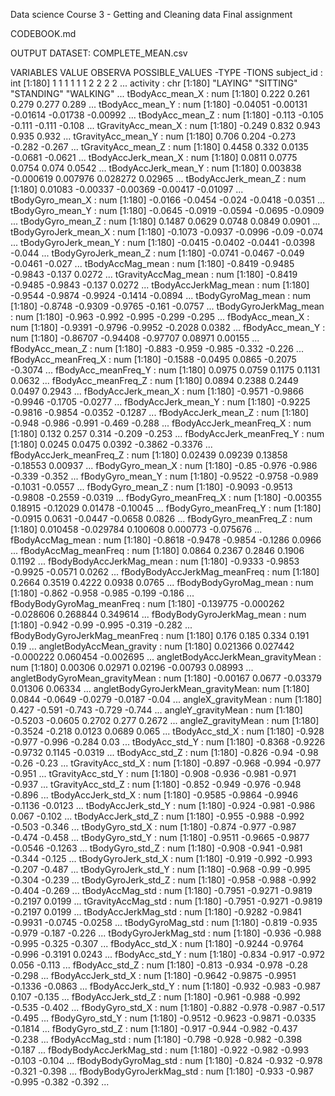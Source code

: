 Data science Course 3 - Getting and Cleaning data
Final assignment

CODEBOOK.md

OUTPUT DATASET: COMPLETE_MEAN.csv

VARIABLES                         VALUE OBSERVA POSSIBLE_VALUES
                                  -TYPE -TIONS
subject_id                        : int [1:180] 1 1 1 1 1 1 2 2 2 2 ...
activity                          : chr [1:180] "LAYING" "SITTING" "STANDING" "WALKING" ...
tBodyAcc_mean_X                   : num [1:180] 0.222 0.261 0.279 0.277 0.289 ...
tBodyAcc_mean_Y                   : num [1:180] -0.04051 -0.00131 -0.01614 -0.01738 -0.00992 ...
tBodyAcc_mean_Z                   : num [1:180] -0.113 -0.105 -0.111 -0.111 -0.108 ...
tGravityAcc_mean_X                : num [1:180] -0.249 0.832 0.943 0.935 0.932 ...
tGravityAcc_mean_Y                : num [1:180] 0.706 0.204 -0.273 -0.282 -0.267 ...
tGravityAcc_mean_Z                : num [1:180] 0.4458 0.332 0.0135 -0.0681 -0.0621 ...
tBodyAccJerk_mean_X               : num [1:180] 0.0811 0.0775 0.0754 0.074 0.0542 ...
tBodyAccJerk_mean_Y               : num [1:180] 0.003838 -0.000619 0.007976 0.028272 0.02965 ...
tBodyAccJerk_mean_Z               : num [1:180] 0.01083 -0.00337 -0.00369 -0.00417 -0.01097 ...
tBodyGyro_mean_X                  : num [1:180] -0.0166 -0.0454 -0.024 -0.0418 -0.0351 ...
tBodyGyro_mean_Y                  : num [1:180] -0.0645 -0.0919 -0.0594 -0.0695 -0.0909 ...
tBodyGyro_mean_Z                  : num [1:180] 0.1487 0.0629 0.0748 0.0849 0.0901 ...
tBodyGyroJerk_mean_X              : num [1:180] -0.1073 -0.0937 -0.0996 -0.09 -0.074 ...
tBodyGyroJerk_mean_Y              : num [1:180] -0.0415 -0.0402 -0.0441 -0.0398 -0.044 ...
tBodyGyroJerk_mean_Z              : num [1:180] -0.0741 -0.0467 -0.049 -0.0461 -0.027 ...
tBodyAccMag_mean                  : num [1:180] -0.8419 -0.9485 -0.9843 -0.137 0.0272 ...
tGravityAccMag_mean               : num [1:180] -0.8419 -0.9485 -0.9843 -0.137 0.0272 ...
tBodyAccJerkMag_mean              : num [1:180] -0.9544 -0.9874 -0.9924 -0.1414 -0.0894 ...
tBodyGyroMag_mean                 : num [1:180] -0.8748 -0.9309 -0.9765 -0.161 -0.0757 ...
tBodyGyroJerkMag_mean             : num [1:180] -0.963 -0.992 -0.995 -0.299 -0.295 ...
fBodyAcc_mean_X                   : num [1:180] -0.9391 -0.9796 -0.9952 -0.2028 0.0382 ...
fBodyAcc_mean_Y                   : num [1:180] -0.86707 -0.94408 -0.97707 0.08971 0.00155 ...
fBodyAcc_mean_Z                   : num [1:180] -0.883 -0.959 -0.985 -0.332 -0.226 ...
fBodyAcc_meanFreq_X               : num [1:180] -0.1588 -0.0495 0.0865 -0.2075 -0.3074 ...
fBodyAcc_meanFreq_Y               : num [1:180] 0.0975 0.0759 0.1175 0.1131 0.0632 ...
fBodyAcc_meanFreq_Z               : num [1:180] 0.0894 0.2388 0.2449 0.0497 0.2943 ...
fBodyAccJerk_mean_X               : num [1:180] -0.9571 -0.9866 -0.9946 -0.1705 -0.0277 ...
fBodyAccJerk_mean_Y               : num [1:180] -0.9225 -0.9816 -0.9854 -0.0352 -0.1287 ...
fBodyAccJerk_mean_Z               : num [1:180] -0.948 -0.986 -0.991 -0.469 -0.288 ...
fBodyAccJerk_meanFreq_X           : num [1:180] 0.132 0.257 0.314 -0.209 -0.253 ...
fBodyAccJerk_meanFreq_Y           : num [1:180] 0.0245 0.0475 0.0392 -0.3862 -0.3376 ...
fBodyAccJerk_meanFreq_Z           : num [1:180] 0.02439 0.09239 0.13858 -0.18553 0.00937 ...
fBodyGyro_mean_X                  : num [1:180] -0.85 -0.976 -0.986 -0.339 -0.352 ...
fBodyGyro_mean_Y                  : num [1:180] -0.9522 -0.9758 -0.989 -0.1031 -0.0557 ...
fBodyGyro_mean_Z                  : num [1:180] -0.9093 -0.9513 -0.9808 -0.2559 -0.0319 ...
fBodyGyro_meanFreq_X              : num [1:180] -0.00355 0.18915 -0.12029 0.01478 -0.10045 ...
fBodyGyro_meanFreq_Y              : num [1:180] -0.0915 0.0631 -0.0447 -0.0658 0.0826 ...
fBodyGyro_meanFreq_Z              : num [1:180] 0.010458 -0.029784 0.100608 0.000773 -0.075676 ...
fBodyAccMag_mean                  : num [1:180] -0.8618 -0.9478 -0.9854 -0.1286 0.0966 ...
fBodyAccMag_meanFreq              : num [1:180] 0.0864 0.2367 0.2846 0.1906 0.1192 ...
fBodyBodyAccJerkMag_mean          : num [1:180] -0.9333 -0.9853 -0.9925 -0.0571 0.0262 ...
fBodyBodyAccJerkMag_meanFreq      : num [1:180] 0.2664 0.3519 0.4222 0.0938 0.0765 ...
fBodyBodyGyroMag_mean             : num [1:180] -0.862 -0.958 -0.985 -0.199 -0.186 ...
fBodyBodyGyroMag_meanFreq         : num [1:180] -0.139775 -0.000262 -0.028606 0.268844 0.349614 ...
fBodyBodyGyroJerkMag_mean         : num [1:180] -0.942 -0.99 -0.995 -0.319 -0.282 ...
fBodyBodyGyroJerkMag_meanFreq     : num [1:180] 0.176 0.185 0.334 0.191 0.19 ...
angletBodyAccMean_gravity         : num [1:180] 0.021366 0.027442 -0.000222 0.060454 -0.002695 ...
angletBodyAccJerkMean_gravityMean : num [1:180] 0.00306 0.02971 0.02196 -0.00793 0.08993 ...
angletBodyGyroMean_gravityMean    : num [1:180] -0.00167 0.0677 -0.03379 0.01306 0.06334 ...
angletBodyGyroJerkMean_gravityMean: num [1:180] 0.0844 -0.0649 -0.0279 -0.0187 -0.04 ...
angleX_gravityMean                : num [1:180] 0.427 -0.591 -0.743 -0.729 -0.744 ...
angleY_gravityMean                : num [1:180] -0.5203 -0.0605 0.2702 0.277 0.2672 ...
angleZ_gravityMean                : num [1:180] -0.3524 -0.218 0.0123 0.0689 0.065 ...
tBodyAcc_std_X                    : num [1:180] -0.928 -0.977 -0.996 -0.284 0.03 ...
tBodyAcc_std_Y                    : num [1:180] -0.8368 -0.9226 -0.9732 0.1145 -0.0319 ...
tBodyAcc_std_Z                    : num [1:180] -0.826 -0.94 -0.98 -0.26 -0.23 ...
tGravityAcc_std_X                 : num [1:180] -0.897 -0.968 -0.994 -0.977 -0.951 ...
tGravityAcc_std_Y                 : num [1:180] -0.908 -0.936 -0.981 -0.971 -0.937 ...
tGravityAcc_std_Z                 : num [1:180] -0.852 -0.949 -0.976 -0.948 -0.896 ...
tBodyAccJerk_std_X                : num [1:180] -0.9585 -0.9864 -0.9946 -0.1136 -0.0123 ...
tBodyAccJerk_std_Y                : num [1:180] -0.924 -0.981 -0.986 0.067 -0.102 ...
tBodyAccJerk_std_Z                : num [1:180] -0.955 -0.988 -0.992 -0.503 -0.346 ...
tBodyGyro_std_X                   : num [1:180] -0.874 -0.977 -0.987 -0.474 -0.458 ...
tBodyGyro_std_Y                   : num [1:180] -0.9511 -0.9665 -0.9877 -0.0546 -0.1263 ...
tBodyGyro_std_Z                   : num [1:180] -0.908 -0.941 -0.981 -0.344 -0.125 ...
tBodyGyroJerk_std_X               : num [1:180] -0.919 -0.992 -0.993 -0.207 -0.487 ...
tBodyGyroJerk_std_Y               : num [1:180] -0.968 -0.99 -0.995 -0.304 -0.239 ...
tBodyGyroJerk_std_Z               : num [1:180] -0.958 -0.988 -0.992 -0.404 -0.269 ...
tBodyAccMag_std                   : num [1:180] -0.7951 -0.9271 -0.9819 -0.2197 0.0199 ...
tGravityAccMag_std                : num [1:180] -0.7951 -0.9271 -0.9819 -0.2197 0.0199 ...
tBodyAccJerkMag_std               : num [1:180] -0.9282 -0.9841 -0.9931 -0.0745 -0.0258 ...
tBodyGyroMag_std                  : num [1:180] -0.819 -0.935 -0.979 -0.187 -0.226 ...
tBodyGyroJerkMag_std              : num [1:180] -0.936 -0.988 -0.995 -0.325 -0.307 ...
fBodyAcc_std_X                    : num [1:180] -0.9244 -0.9764 -0.996 -0.3191 0.0243 ...
fBodyAcc_std_Y                    : num [1:180] -0.834 -0.917 -0.972 0.056 -0.113 ...
fBodyAcc_std_Z                    : num [1:180] -0.813 -0.934 -0.978 -0.28 -0.298 ...
fBodyAccJerk_std_X                : num [1:180] -0.9642 -0.9875 -0.9951 -0.1336 -0.0863 ...
fBodyAccJerk_std_Y                : num [1:180] -0.932 -0.983 -0.987 0.107 -0.135 ...
fBodyAccJerk_std_Z                : num [1:180] -0.961 -0.988 -0.992 -0.535 -0.402 ...
fBodyGyro_std_X                   : num [1:180] -0.882 -0.978 -0.987 -0.517 -0.495 ...
fBodyGyro_std_Y                   : num [1:180] -0.9512 -0.9623 -0.9871 -0.0335 -0.1814 ...
fBodyGyro_std_Z                   : num [1:180] -0.917 -0.944 -0.982 -0.437 -0.238 ...
fBodyAccMag_std                   : num [1:180] -0.798 -0.928 -0.982 -0.398 -0.187 ...
fBodyBodyAccJerkMag_std           : num [1:180] -0.922 -0.982 -0.993 -0.103 -0.104 ...
fBodyBodyGyroMag_std              : num [1:180] -0.824 -0.932 -0.978 -0.321 -0.398 ...
fBodyBodyGyroJerkMag_std          : num [1:180] -0.933 -0.987 -0.995 -0.382 -0.392 ...